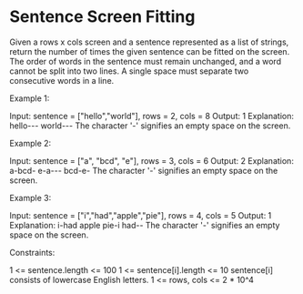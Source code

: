 # Sentence Screen Fitting

Given a rows x cols screen and a sentence represented as a list of strings, return the number of times the given sentence can be fitted on the screen.
The order of words in the sentence must remain unchanged, and a word cannot be split into two lines. A single space must separate two consecutive words in a line.

Example 1:

Input: sentence = ["hello","world"], rows = 2, cols = 8
Output: 1
Explanation:
hello---
world---
The character '-' signifies an empty space on the screen.

Example 2:

Input: sentence = ["a", "bcd", "e"], rows = 3, cols = 6
Output: 2
Explanation:
a-bcd-
e-a---
bcd-e-
The character '-' signifies an empty space on the screen.

Example 3:

Input: sentence = ["i","had","apple","pie"], rows = 4, cols = 5
Output: 1
Explanation:
i-had
apple
pie-i
had--
The character '-' signifies an empty space on the screen.

Constraints:

1 <= sentence.length <= 100
1 <= sentence[i].length <= 10
sentence[i] consists of lowercase English letters.
1 <= rows, cols <= 2 * 10^4
